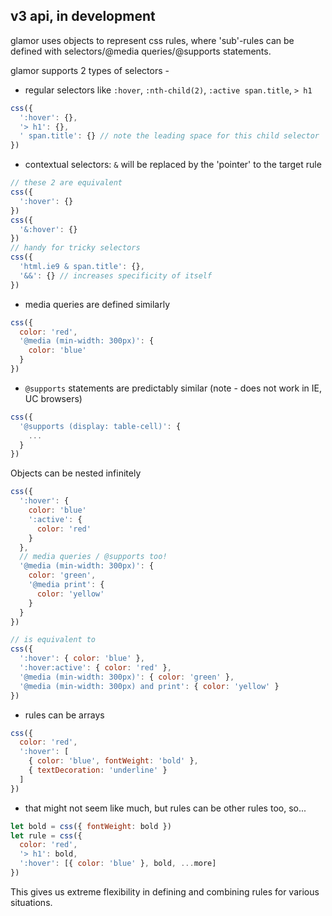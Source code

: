 v3 api, in development 
---
glamor uses objects to represent css rules, where 'sub'-rules can be defined with selectors/@media queries/@supports statements.

glamor supports 2 types of selectors -

- regular selectors like `:hover`, `:nth-child(2)`, `:active span.title`, `> h1`
```jsx
css({
  ':hover': {},
  '> h1': {},
  ' span.title': {} // note the leading space for this child selector  
})
```

- contextual selectors: `&` will be replaced by the 'pointer' to the target rule
```jsx
// these 2 are equivalent 
css({
  ':hover': {}
})
css({
  '&:hover': {}
})
// handy for tricky selectors
css({
  'html.ie9 & span.title': {},
  '&&': {} // increases specificity of itself
})

```

- media queries are defined similarly
```jsx
css({
  color: 'red',
  '@media (min-width: 300px)': {
    color: 'blue'
  }
})
```

- `@supports` statements are predictably similar (note - does not work in IE, UC browsers)
```jsx
css({
  '@supports (display: table-cell)': {
    ...
  }
})

```

Objects can be nested infinitely
```jsx
css({
  ':hover': {
    color: 'blue'
    ':active': {
      color: 'red'
    }
  },
  // media queries / @supports too!
  '@media (min-width: 300px)': {
    color: 'green',
    '@media print': {
      color: 'yellow'
    }
  }
})

// is equivalent to
css({
  ':hover': { color: 'blue' },
  ':hover:active': { color: 'red' },
  '@media (min-width: 300px)': { color: 'green' },
  '@media (min-width: 300px) and print': { color: 'yellow' }
})
```



- rules can be arrays 
```jsx
css({
  color: 'red',
  ':hover': [
    { color: 'blue', fontWeight: 'bold' },
    { textDecoration: 'underline' }
  ]
})
```


- that might not seem like much, but rules can be other rules too, so...
```jsx
let bold = css({ fontWeight: bold })
let rule = css({
  color: 'red',
  '> h1': bold,
  ':hover': [{ color: 'blue' }, bold, ...more]
})
```

This gives us extreme flexibility in defining and combining rules for various situations. 

